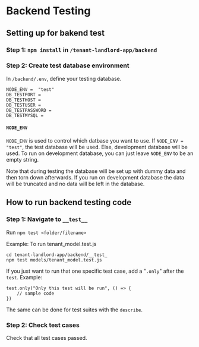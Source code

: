 # Backend Testing
## Setting up for bakend test
### Step 1: `npm install` in `/tenant-landlord-app/backend`
### Step 2: Create test database environment
In `/backend/.env`, define your testing database.
```
NODE_ENV =  "test"
DB_TESTPORT = 
DB_TESTHOST = 
DB_TESTUSER = 
DB_TESTPASSWORD = 
DB_TESTMYSQL = 
```
#### `NODE_ENV`
`NODE_ENV` is used to control which datbase you want to use. If `NODE_ENV = "test"`, the test database will be used. Else, development database will be used. To run on development database, you can just leave `NODE_ENV` to be an empty string.

Note that during testing the database will be set up with dummy data and then torn down afterwards. If you run on development database the data will be truncated and no data will be left in the database.

## How to run backend testing code

### Step 1: Navigate to `__test__`

Run `npm test <folder/filename>`

Example: To run tenant_model.test.js

```
cd tenant-landlord-app/backend/__test_
npm test models/tenant_model.test.js
```
If you just want to run that one specific test case, add a "`.only`" after the `test`.
Example:
```
test.only("Only this test will be run", () => {
    // sample code
})
```
The same can be done for test suites with the `describe`.

### Step 2: Check test cases

Check that all test cases passed.